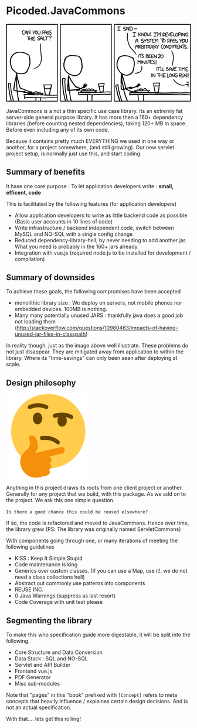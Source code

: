 # Picoded.JavaCommons

![Optimize Everything! - JavaCommons in a nutshell](./images/xkcd_the_general_problem.png)

JavaCommons is a not a thin specific use case library. Its an extremly fat server-side general purpose library. It has more then a 160+ dependency libraries (before counting nested dependencies), taking 120+ MB in space. Before even including any of its own code.

Because it contains pretty much EVERYTHING we used in one way or another, for a project somewhere, (and still growing). Our new servlet project setup, is normally just use this, and start coding.

## Summary of benefits

It hase one core purpose : To let application developers write : __small, efficent, code__

This is facilitated by the following features (for application developers)

+ Allow application developers to write as little backend code as possible (Basic user accounts in 10 lines of code)
+ Write infrastructure / backend independent code, switch between MySQL and NO-SQL with a single config change
+ Reduced dependency-library-hell, by never needing to add another jar. What you need is probably in the 160+ jars already.
+ Integration with vue.js (required node.js to be installed for development / compilation)

## Summary of downsides

To achieve these goals, the following compromises have been accepted

- monolithic library size : We deploy on servers, not mobile phones nor embedded devices. 100MB is nothing.
- Many many potentially unused JARS : thankfully java does a good job not loading them (http://stackoverflow.com/questions/10980483/impacts-of-having-unused-jar-files-in-classpath)

In reality though, just as the image above well illustrate. These problems do not just disappear. They are mitigated away from application to within the library. Where its "time-savings" can only been seen after deploying at scale.

## Design philosophy

![Hmmm....](./images/thinking_emoji.png)

Anything in this project draws its roots from one client project or another. Generally for any project that we build, with this package. As we add on to the project. We ask this one simple question.

`Is there a good chance this could be reused elsewhere?`

If so, the code is refactored and moved to JavaCommons. Hence over time, the library grew (PS: The library was originally named ServletCommons)

With components going through one, or many iterations of meeting the following guidelines

+ KISS : Keep It Simple Stupid
+ Code maintenance is king
+ Generics over custom classes. (If you can use a Map, use it!, we do not need a class collections hell)
+ Abstract out commonly use patterns into components
+ REUSE INC.
+ 0 Java Warnings (suppress as last resort)
+ Code Coverage with unit test please

## Segmenting the library

To make this who specification guide more digestable, it will be split into the following.

* Core Structure and Data Conversion
* Data Stack : SQL and NO-SQL
* Servlet and API Builder
* Frontend vue.js
* PDF Generator
* Misc sub-modules

Note that "pages" in this "book" prefixed with `[Concept]` refers to meta concepts that heavily influence / explaines certain design decisions. And is not an actual specification.

With that.... lets get this rolling!